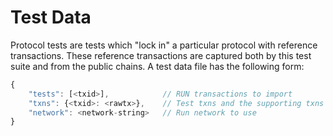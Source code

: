 # Test Data

Protocol tests are tests which "lock in" a particular protocol with reference transactions.
These reference transactions are captured both by this test suite and from the public chains.
A test data file has the following form:

```javascript
{
    "tests": [<txid>],            // RUN transactions to import
    "txns": {<txid>: <rawtx>},    // Test txns and the supporting txns needed to load them
    "network": <network-string>   // Run network to use
}
```